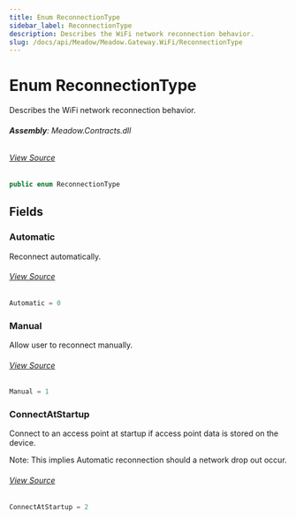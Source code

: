 ```yaml
---
title: Enum ReconnectionType
sidebar_label: ReconnectionType
description: Describes the WiFi network reconnection behavior.
slug: /docs/api/Meadow/Meadow.Gateway.WiFi/ReconnectionType
---
```

# Enum ReconnectionType
Describes the WiFi network reconnection behavior.

###### **Assembly**: Meadow.Contracts.dll
###### [View Source](https://github.com/WildernessLabs/Meadow.Contracts.git/blob/develop/Source/Meadow.Contracts/Enums/ReconnectionType.cs#L6)
```csharp title="Declaration"
public enum ReconnectionType
```
## Fields
### Automatic
Reconnect automatically.
###### [View Source](https://github.com/WildernessLabs/Meadow.Contracts.git/blob/develop/Source/Meadow.Contracts/Enums/ReconnectionType.cs#L11)
```csharp title="Declaration"
Automatic = 0
```
### Manual
Allow user to reconnect manually.
###### [View Source](https://github.com/WildernessLabs/Meadow.Contracts.git/blob/develop/Source/Meadow.Contracts/Enums/ReconnectionType.cs#L16)
```csharp title="Declaration"
Manual = 1
```
### ConnectAtStartup
Connect to an access point at startup if access point data is stored on the device.

Note: This implies Automatic reconnection should a network drop out occur.
###### [View Source](https://github.com/WildernessLabs/Meadow.Contracts.git/blob/develop/Source/Meadow.Contracts/Enums/ReconnectionType.cs#L23)
```csharp title="Declaration"
ConnectAtStartup = 2
```
